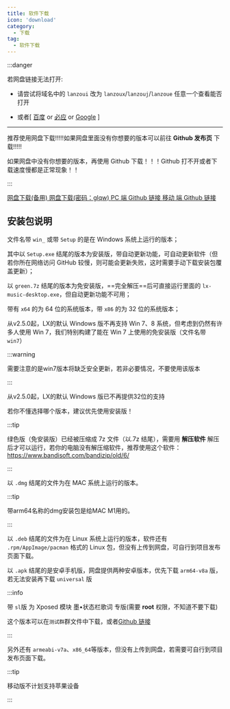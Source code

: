 ```yaml
---
title: 软件下载
icon: 'download'
category:
  - 下载
tag:
  - 软件下载
---
```


<!-- <n-message-provider>
  <downloadList />
</n-message-provider> -->

<!-- <script setup>
  import downloadList from '@views/download/list.vue'
</script> -->

:::danger

若网盘链接无法打开:

- 请尝试将域名中的 `lanzoui` 改为 `lanzoux`/`lanzouj`/`lanzoue` 任意一个查看能否打开

- 或者[ [百度](https://ffis.me/baidu/index.html?蓝奏云链接打不开) or [必应](https://kaibinyang.com/bang/?蓝奏云链接打不开) or [Google](https://moedog.org/tools/google/?q=6JOd5aWP5LqR6ZO+5o6l5omT5LiN5byA) ]

---

推荐使用网盘下载!!!!!如果网盘里面没有你想要的版本可以前往 **Github 发布页** 下载!!!!!

如果网盘中没有你想要的版本，再使用 Github 下载！！！Github 打不开或者下载速度慢都是正常现象！！

:::

<ClientOnly>
  <n-space justify="center" size="large" style="padding-top: 30px">
    <a href="https://pan.lxmusic.top/b0bf2cfa?pwd=glqw">
      <n-button tertiary round type="primary" size="large">
        <template #icon>
          <p class="font-icon icon iconfont icon-download"></p>
        </template>
        网盘下载(备用)
      </n-button>
    </a>
    <a href="https://www.lanzoui.com/b0bf2cfa/">
      <n-button tertiary round type="primary" size="large">
        <template #icon>
          <p class="font-icon icon iconfont icon-download"></p>
        </template>
        网盘下载(密码：glqw)
      </n-button>
    </a>
  </n-space>
  <n-space justify="center" size="large" style="padding-top: 30px">
    <a href="https://github.com/lyswhut/lx-music-desktop/releases/latest">
      <n-button tertiary round type="primary" size="large">
        <template #icon>
          <p class="font-icon icon iconfont icon-download"></p>
        </template>
        PC 端 Github 链接
      </n-button>
    </a>
    <a href="https://github.com/lyswhut/lx-music-mobile/releases/latest">
      <n-button tertiary round type="primary" size="large">
        <template #icon>
          <p class="font-icon icon iconfont icon-download"></p>
        </template>
        移动 端 Github 链接
      </n-button>
    </a>
  </n-space>
</ClientOnly>


## 安装包说明

文件名带 `win_` 或带 `Setup` 的是在 Windows 系统上运行的版本；

其中以 `Setup.exe` 结尾的版本为安装版，带自动更新功能，可自动更新软件（但若你所在网络访问 GitHub 较慢，则可能会更新失败，这时需要手动下载安装包覆盖更新）；

以 `green.7z` 结尾的版本为免安装版，==完全解压==后可直接运行里面的 `lx-music-desktop.exe`，但自动更新功能不可用；

带有 `x64` 的为 64 位的系统版本，带 `x86` 的为 32 位的系统版本；

从v2.5.0起，LX的默认 Windows 版不再支持 Win 7、8 系统，但考虑到仍然有许多人使用 Win 7，我们特别构建了能在 Win 7 上使用的免安装版（文件名带`win7`）

:::warning

需要注意的是win7版本将缺乏安全更新，若非必要情况，不要使用该版本

:::

从v2.5.0起，LX的默认 Windows 版已不再提供32位的支持

若你不懂选择哪个版本，建议优先使用安装版！

:::tip

绿色版（免安装版）已经被压缩成 7z 文件（以.7z 结尾），需要用 **解压软件** 解压后才可以运行，若你的电脑没有解压缩软件，推荐使用这个软件：<https://www.bandisoft.com/bandizip/old/6/>

:::

以 `.dmg` 结尾的文件为在 MAC 系统上运行的版本。

:::tip

带arm64名称的dmg安装包是给MAC M1用的。

:::

以 `.deb` 结尾的文件为在 Linux 系统上运行的版本，软件还有 `.rpm/AppImage/pacman` 格式的 Linux 包，但没有上传到网盘，可自行到项目发布页面下载。

以 `.apk` 结尾的是安卓手机版，网盘提供两种安卓版本，优先下载 `arm64-v8a` 版，若无法安装再下载 `universal` 版

:::info

带 `sl`版 为 Xposed 模块 墨•状态栏歌词 专版(需要 **root** 权限，不知道不要下载)

这个版本可以在`测试群`群文件中下载，或者[Github 链接](https://github.com/lyswhut/lx-music-mobile/actions/workflows/statusbar-lyric.yml)

:::

另外还有 `armeabi-v7a`、`x86_64`等版本，但没有上传到网盘，若需要可自行到项目发布页面下载。

:::tip

移动版不计划支持苹果设备

:::
